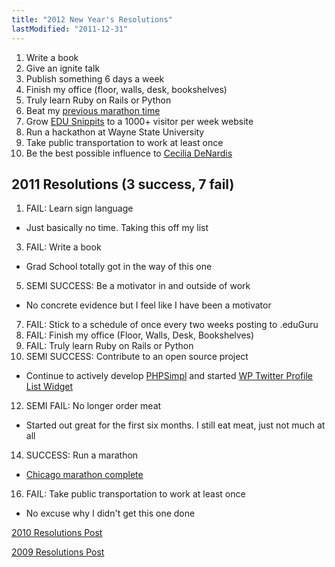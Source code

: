 ```yaml
---
title: "2012 New Year's Resolutions"
lastModified: "2011-12-31"
---
```


1. Write a book
2. Give an ignite talk
3. Publish something 6 days a week
4. Finish my office (floor, walls, desk, bookshelves)
5. Truly learn Ruby on Rails or Python
6. Beat my [previous marathon time](http://results.active.com/pages/oneResult.jsp?pID=119143461&rsID=120641)
7. Grow [EDU Snippits](http://edusnippits.com/) to a 1000+ visitor per week website
8. Run a hackathon at Wayne State University
9. Take public transportation to work at least once
10. Be the best possible influence to [Cecilia DeNardis](http://ceciliadenardis.com/)

## 2011 Resolutions (3 success, 7 fail)

1. FAIL: Learn sign language

- Just basically no time. Taking this off my list

3. FAIL: Write a book

- Grad School totally got in the way of this one

5. SEMI SUCCESS: Be a motivator in and outside of work

- No concrete evidence but I feel like I have been a motivator

7. FAIL: Stick to a schedule of once every two weeks posting to .eduGuru
8. FAIL: Finish my office (Floor, Walls, Desk, Bookshelves)
9. FAIL: Truly learn Ruby on Rails or Python
10. SEMI SUCCESS: Contribute to an open source project

- Continue to actively develop [PHPSimpl](http://code.google.com/p/phpsimpl/) and started [WP Twitter Profile List Widget](https://github.com/waynestate/twitter-profile-list-widget)

12. SEMI FAIL: No longer order meat

- Started out great for the first six months. I still eat meat, just not much at all

14. SUCCESS: Run a marathon

- [Chicago marathon complete](http://results.active.com/pages/oneResult.jsp?pID=119143461&rsID=120641)

16. FAIL: Take public transportation to work at least once

- No excuse why I didn't get this one done

[2010 Resolutions Post](http://nickdenardis.com/2010/12/31/2011-new-years-resolutions/ "2011 New Year’s Resolutions")

[2009 Resolutions Post](http://nickdenardis.com/2009/01/01/2009-new-years-resolutions/ "2009 New Years Resolutions")
